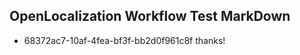 ## OpenLocalization Workflow Test MarkDown
* 68372ac7-10af-4fea-bf3f-bb2d0f961c8f thanks!

<!--HONumber=Jul16_HO4-->


